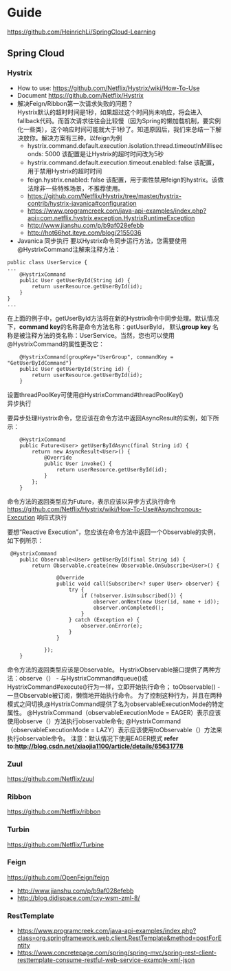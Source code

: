 # Guide
https://github.com/HeinrichLi/SpringCloud-Learning
## Spring Cloud 
### Hystrix
* How to use: https://github.com/Netflix/Hystrix/wiki/How-To-Use
* Document https://github.com/Netflix/Hystrix
* 解决Feign/Ribbon第一次请求失败的问题？</br>
Hystrix默认的超时时间是1秒，如果超过这个时间尚未响应，将会进入fallback代码。而首次请求往往会比较慢（因为Spring的懒加载机制，要实例化一些类），这个响应时间可能就大于1秒了。知道原因后，我们来总结一下解决放你。解决方案有三种，以feign为例
  * hystrix.command.default.execution.isolation.thread.timeoutInMilliseconds: 5000
该配置是让Hystrix的超时时间改为5秒
  * hystrix.command.default.execution.timeout.enabled: false
该配置，用于禁用Hystrix的超时时间
  * feign.hystrix.enabled: false
该配置，用于索性禁用feign的hystrix。该做法除非一些特殊场景，不推荐使用。
  * https://github.com/Netflix/Hystrix/tree/master/hystrix-contrib/hystrix-javanica#configuration
  * https://www.programcreek.com/java-api-examples/index.php?api=com.netflix.hystrix.exception.HystrixRuntimeException
  * http://www.jianshu.com/p/b9af028efebb
  * http://hot66hot.iteye.com/blog/2155036
* Javanica 
同步执行
要以Hystrix命令同步运行方法，您需要使用@HystrixCommand注解来注释方法：
```
public class UserService {
...
    @HystrixCommand
    public User getUserById(String id) {
        return userResource.getUserById(id);
    }
}
...
```
在上面的例子中，getUserById方法将在新的Hystrix命令中同步处理。默认情况下，**command key**的名称是命令方法名称：getUserById， 
默认**group key** 名称是被注释方法的类名称：UserService。当然，您也可以使用@HystrixCommand的属性更改它：
```
    @HystrixCommand(groupKey="UserGroup", commandKey = "GetUserByIdCommand")
    public User getUserById(String id) {
        return userResource.getUserById(id);
    }
```
设置threadPoolKey可使用@HystrixCommand#threadPoolKey()</br>
异步执行

要异步处理Hystrix命令，您应该在命令方法中返回AsyncResult的实例，如下所示：
```
    @HystrixCommand
    public Future<User> getUserByIdAsync(final String id) {
        return new AsyncResult<User>() {
            @Override
            public User invoke() {
                return userResource.getUserById(id);
            }
        };
    }
```
命令方法的返回类型应为Future，表示应该以异步方式执行命令
https://github.com/Netflix/Hystrix/wiki/How-To-Use#Asynchronous-Execution
响应式执行

要想“Reactive Execution”，您应该在命令方法中返回一个Observable的实例，如下例所示：
```
 @HystrixCommand
    public Observable<User> getUserById(final String id) {
        return Observable.create(new Observable.OnSubscribe<User>() {

                @Override
                public void call(Subscriber<? super User> observer) {
                    try {
                        if (!observer.isUnsubscribed()) {
                            observer.onNext(new User(id, name + id));
                            observer.onCompleted();
                        }
                    } catch (Exception e) {
                        observer.onError(e);
                    }
                }

            });
    }
```
命令方法的返回类型应该是Observable。
HystrixObservable接口提供了两种方法：observe（） - 与HystrixCommand#queue()或HystrixCommand#execute()行为一样，立即开始执行命令； 
toObservable() - 一旦Observable被订阅，懒惰地开始执行命令。 
为了控制这种行为，并且在两种模式之间切换,@HystrixCommand提供了名为observableExecutionMode的特定属性。 
@HystrixCommand（observableExecutionMode = EAGER）表示应该使用observe（）方法执行observable命令; 
@HystrixCommand（observableExecutionMode = LAZY）表示应该使用toObservable（）方法来执行observable命令。
注意：默认情况下使用EAGER模式
**refer to:http://blog.csdn.net/xiaojia1100/article/details/65631778**



### Zuul
https://github.com/Netflix/zuul

### Ribbon
https://github.com/Netflix/ribbon

### Turbin
https://github.com/Netflix/Turbine

### Feign
https://github.com/OpenFeign/feign
* http://www.jianshu.com/p/b9af028efebb 
* http://blog.didispace.com/cxy-wsm-zml-8/ 

### RestTemplate
* https://www.programcreek.com/java-api-examples/index.php?class=org.springframework.web.client.RestTemplate&method=postForEntity
* https://www.concretepage.com/spring/spring-mvc/spring-rest-client-resttemplate-consume-restful-web-service-example-xml-json


